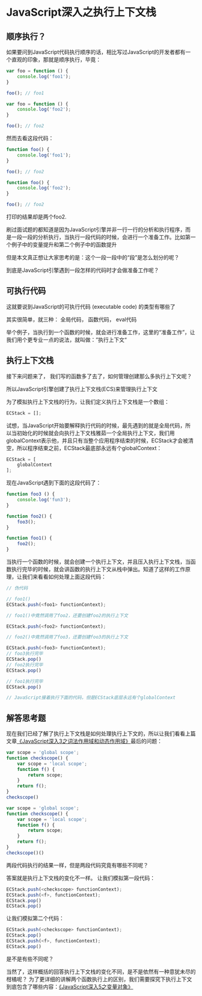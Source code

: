 # JavaScript深入之执行上下文栈

## 顺序执行？

如果要问到JavaScript代码执行顺序的话，相比写过JavaScript的开发者都有一个直观的印象，那就是顺序执行，毕竟：

```js
var foo = function () {
    console.log('foo1');
}

foo(); // foo1

var foo = function () {
    console.log('foo2');
}

foo(); // foo2
```

然而去看这段代码：

```js
function foo() {
    console.log('foo1');
}

foo(); // foo2

function foo() {
    console.log('foo2');
}

foo(); // foo2
```

打印的结果却是两个foo2.

刷过面试题的都知道是因为JavaScript引擎并非一行一行的分析和执行程序，而是一段一段的分析执行，当执行一段代码的时候，会进行一个准备工作。比如第一个例子中的变量提升和第二个例子中的函数提升

但是本文真正想让大家思考的是：这个一段一段中的“段”是怎么划分的呢？

到底是JavaScript引擎遇到一段怎样的代码时才会做准备工作呢？

## 可执行代码

这就要说到JavaScript的可执行代码 (executable code) 的类型有哪些了

其实很简单，就三种： 全局代码， 函数代码， eval代码

举个例子，当执行到一个函数的时候，就会进行准备工作，这里的“准备工作”，让我们用个更专业一点的说法，就叫做：”执行上下文“

## 执行上下文栈

接下来问题来了， 我们写的函数多了去了，如何管理创建那么多执行上下文呢？

所以JavaScript引擎创建了执行上下文栈(ECS)来管理执行上下文

为了模拟执行上下文栈的行为，让我们定义执行上下文栈是一个数组：

```js
ECStack = [];
```

试想，当JavaScript开始要解释执行代码的时候，最先遇到的就是全局代码，所以当初始化的时候就会向执行上下文栈雅茹一个全局执行上下文，我们用globalContext表示他，并且只有当整个应用程序结束的时候，ECStack才会被清空，所以程序结束之前，ECStack最底部永远有个globalContext：

```js
ECStack = [
    globalContext
];

```

现在JavaScript遇到下面的这段代码了：

```js
function foo3 () {
    console.log('fun3');
}

function foo2() {
    foo3();
}

function foo1() {
    foo2();
}

```

当执行一个函数的时候，就会创建一个执行上下文，并且压入执行上下文栈，当函数执行完毕的时候，就会讲函数的执行上下文从栈中弹出。知道了这样的工作原理，让我们来看看如何处理上面这段代码：

```js
// 伪代码

// foo1()
ECStack.push(<foo1> functionContext);

// foo1()中竟然调用了foo2，还要创建foo2的执行上下文

ECStack.push(<foo2> functionContext);

// foo2()中竟然调用了foo3，还要创建foo3的执行上下文

ECStack.push(<foo3> functionContext);
// foo3执行完毕
ECStack.pop()
// foo2执行完毕
ECStack.pop()

// foo1执行完毕
ECStack.pop()

// JavaScript接着执行下面的代码，但是ECStack底层永远有个globalContext

```

## 解答思考题

现在我们已经了解了执行上下文栈是如何处理执行上下文的，所以让我们看看上篇文章[《JavaScript深入3之词法作用域和动态作用域》](./../JavaScript深入3之词法作用域和动态作用域/README.md)最后的问题：

```js
var scope = 'global scope';
function checkscope() {
    var scope = 'local scope';
    function f() {
        return scope;
    }
    return f();
}
checkscope()

```

```js
var scope = 'global scope';
function checkscope() {
    var scope = 'local scope';
    function f() {
        return scope;
    }
    return f();
}
checkscope()()
```

两段代码执行的结果一样，但是两段代码究竟有哪些不同呢？

答案就是执行上下文栈的变化不一样。
让我们模拟第一段代码：

```js
ECStack.push(<checkscope> functionContext);
ECStack.push(<f>, functionContext);
ECStack.pop()
ECStack.pop()
```

让我们模拟第二个代码：

```js
ECStack.push(<checkscope> functionContext);
ECStack.pop()
ECStack.push(<f>, functionContext);
ECStack.pop()
```

是不是有些不同呢？

当然了，这样概括的回答执行上下文栈的变化不同，是不是依然有一种意犹未尽的柑橘呢？ 为了更详细的讲解两个函数执行上的区别，我们需要探究下执行上下文到底包含了哪些内容：[《JavaScript深入5之变量对象》](./../JavaScript深入5之变量对象/README.md)
